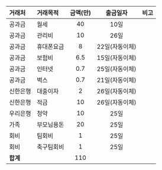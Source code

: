 |거래처|거래목적|금액(만)|출금일자|비고|
|:--|:--|:-:|:-:|:--|
|공과금|월세|40|10일||
|공과금|관리비|10|26일||
|공과금|휴대폰요금|8|22일(자동이체)||
|공과금|보험비|6.5|15일(자동이체)||
|공과금|인터넷|0.7|25일(자동이체)||
|공과금|벅스|0.7|21일(자동이체)||
|신한은행|대출이자|2|26일(자동이체)||
|신한은행|적금|10|26일(자동이체)||
|우리은행|청약|10|25일||
|가족|부모님용돈|20|25일||
|회비|팀회비|1|25일||
|회비|축구팀회비|1|25일||
|__합계__||110|||